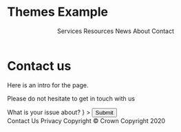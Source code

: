 # Themes Example

<ExampleContainer>
    <Example title="Example: Header containing a MainNav" noPadding>
        <Header>
            <MainNavMobileMenuContext>
                <FlexContainer width="fluid">
                    <FlexRow xsVerticalAlign="middle" smVerticalAlign="middle" mdVerticalAlign="middle" lgVerticalAlign="middle">
                        <FlexColumn xs="8" sm="5" md="4" lg="3">
                            <a href="/" target="_blank" className="example-invert-logo">
                                <DiaLogo id="dia-logo"></DiaLogo>
                            </a>
                        </FlexColumn>
                        <FlexColumn xs="4" sm="hidden" md="hidden" lg="hidden">
                        </FlexColumn>
                        <FlexColumn xs="12" sm="7" md="8" lg="9" >
                            <MainNav id="menuContainer" button="Menu">
                                <MainNavLink href="/" ariaCurrent="page">Services</MainNavLink>
                                <MainNavLink href="/">Resources</MainNavLink>
                                <MainNavLink href="/">News</MainNavLink>
                                <MainNavLink href="/">About</MainNavLink>
                                <MainNavLink href="/">Contact</MainNavLink>
                            </MainNav>
                        </FlexColumn>
                    </FlexRow>
                </FlexContainer>
            </MainNavMobileMenuContext>
        </Header>
        <main role="main" id="main-content" className="main-content theme-main">
            <FlexContainer width="fixed">
                <FlexRow>
                    <FlexColumn xs="12" sm="12" md="12" lg="12">
                        <H1>Contact us</H1>
                        <P styleSize="large">Here is an intro for the page.</P>
                        <p>Please do not hesitate to get in touch with us</p>
                        <InputBlock type="text" label="Name" name="anyName" id="anyNameId" />
                        <InputBlock type="email" label="Email address" name="email" id="anyEmailId"/>
                        <FieldsetBlock
                            legend={
                            <H2 styleSize="small" id="whereLiveTitle">
                                What is your issue about?
                            </H2>
                            }
                        >
                            <RadioBlock
                                label="Our website"
                                id="radioIssue1"
                                name="issueType"
                            />
                            <RadioBlock
                                label="One of our services"
                                id="radioIssue2"
                                name="issueType"
                            />
                            <RadioBlock
                                label="Something else"
                                id="radioIssue3"
                                name="issueType"
                            />
                        </FieldsetBlock>
                        <TextareaBlock
                            id="comments"
                            name="comments"
                            label="Comment?"
                        />
                        <Button>Submit</Button>
                    </FlexColumn>
                </FlexRow>
            </FlexContainer>
        </main>
        <Footer>
            <FlexContainer width="fixed">
                <FlexRow>
                    <FlexColumn xs="12" sm="12" md="12" lg="12">
                        <FooterLinks>
                            <FooterLink href="#">Contact Us</FooterLink>
                            <FooterLink href="#">Privacy</FooterLink>
                            <FooterLink href="#">Copyright</FooterLink>
                        </FooterLinks>
                    </FlexColumn>
                </FlexRow>
            </FlexContainer>
            <Subfooter>
                <FlexContainer width="fixed">
                    <FlexRow
                        xsReversed="true"
                        smReversed="false"
                        mdReversed="false"
                        lgReversed="false"
                        xsVerticalAlign="middle"
                        smVerticalAlign="middle"
                        mdVerticalAlign="middle"
                        lgVerticalAlign="middle"
                        className="example-subfooter-row"
                    >
                        <FlexColumn
                            xs="12"
                            sm="5"
                            md="5"
                            lg="5"
                            className="example-subfooter-copyright"
                        >
                            &copy; Crown Copyright 2020
                        </FlexColumn>
                        <FlexColumn
                            xs="12"
                            sm="7"
                            md="7"
                            lg="7"
                            xsHorizontalAlign="start"
                            smHorizontalAlign="end"
                            mdHorizontalAlign="end"
                            lgHorizontalAlign="end"
                        >
                            <a href="https://www.govt.nz/" className="example-invert-logo">
                                <NzgLogo id="nzg-logo"></NzgLogo>
                            </a>
                        </FlexColumn>
                    </FlexRow>
                </FlexContainer>
            </Subfooter>
        </Footer>
    </Example>

</ExampleContainer>

